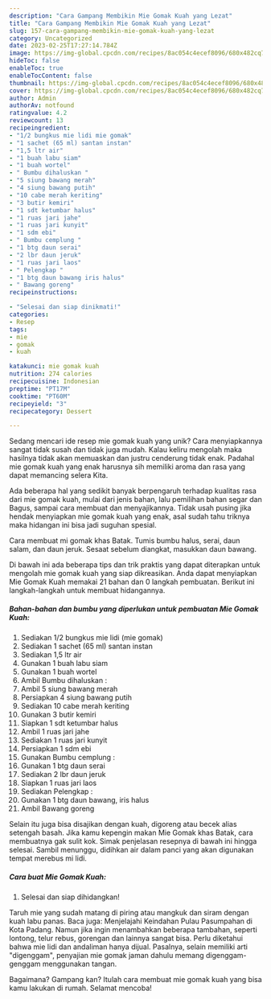 ```yaml
---
description: "Cara Gampang Membikin Mie Gomak Kuah yang Lezat"
title: "Cara Gampang Membikin Mie Gomak Kuah yang Lezat"
slug: 157-cara-gampang-membikin-mie-gomak-kuah-yang-lezat
category: Uncategorized
date: 2023-02-25T17:27:14.784Z
image: https://img-global.cpcdn.com/recipes/8ac054c4ecef8096/680x482cq70/mie-gomak-kuah-foto-resep-utama.jpg
hideToc: false
enableToc: true
enableTocContent: false
thumbnail: https://img-global.cpcdn.com/recipes/8ac054c4ecef8096/680x482cq70/mie-gomak-kuah-foto-resep-utama.jpg
cover: https://img-global.cpcdn.com/recipes/8ac054c4ecef8096/680x482cq70/mie-gomak-kuah-foto-resep-utama.jpg
author: Admin
authorAv: notfound
ratingvalue: 4.2
reviewcount: 13
recipeingredient:
- "1/2 bungkus mie lidi mie gomak"
- "1 sachet (65 ml) santan instan"
- "1,5 ltr air"
- "1 buah labu siam"
- "1 buah wortel"
- " Bumbu dihaluskan "
- "5 siung bawang merah"
- "4 siung bawang putih"
- "10 cabe merah keriting"
- "3 butir kemiri"
- "1 sdt ketumbar halus"
- "1 ruas jari jahe"
- "1 ruas jari kunyit"
- "1 sdm ebi"
- " Bumbu cemplung "
- "1 btg daun serai"
- "2 lbr daun jeruk"
- "1 ruas jari laos"
- " Pelengkap "
- "1 btg daun bawang iris halus"
- " Bawang goreng"
recipeinstructions:

- "Selesai dan siap dinikmati!"
categories:
- Resep
tags:
- mie
- gomak
- kuah

katakunci: mie gomak kuah 
nutrition: 274 calories
recipecuisine: Indonesian
preptime: "PT17M"
cooktime: "PT60M"
recipeyield: "3"
recipecategory: Dessert

---
```





Sedang mencari ide resep mie gomak kuah yang unik? Cara menyiapkannya sangat tidak susah dan tidak juga mudah. Kalau keliru mengolah maka hasilnya tidak akan memuaskan dan justru cenderung tidak enak. Padahal mie gomak kuah yang enak harusnya sih memiliki aroma dan rasa yang dapat memancing selera Kita.





Ada beberapa hal yang sedikit banyak berpengaruh terhadap kualitas rasa dari mie gomak kuah, mulai dari jenis bahan, lalu pemilihan bahan segar dan Bagus, sampai cara membuat dan menyajikannya. Tidak usah pusing jika hendak menyiapkan mie gomak kuah yang enak,      asal sudah tahu triknya maka hidangan ini bisa jadi suguhan spesial.














Cara membuat mi gomak khas Batak. Tumis bumbu halus, serai, daun salam, dan daun jeruk. Sesaat sebelum diangkat, masukkan daun bawang.






Di bawah ini ada beberapa tips dan trik praktis yang dapat diterapkan untuk mengolah mie gomak kuah yang siap dikreasikan. Anda dapat menyiapkan Mie Gomak Kuah memakai 21 bahan dan 0 langkah pembuatan. Berikut ini langkah-langkah untuk membuat hidangannya.

<!--inarticleads1-->

##### Bahan-bahan dan bumbu yang diperlukan untuk pembuatan Mie Gomak Kuah:

1. Sediakan 1/2 bungkus mie lidi (mie gomak)
1. Sediakan 1 sachet (65 ml) santan instan
1. Sediakan 1,5 ltr air
1. Gunakan 1 buah labu siam
1. Gunakan 1 buah wortel
1. Ambil  Bumbu dihaluskan :
1. Ambil 5 siung bawang merah
1. Persiapkan 4 siung bawang putih
1. Sediakan 10 cabe merah keriting
1. Gunakan 3 butir kemiri
1. Siapkan 1 sdt ketumbar halus
1. Ambil 1 ruas jari jahe
1. Sediakan 1 ruas jari kunyit
1. Persiapkan 1 sdm ebi
1. Gunakan  Bumbu cemplung :
1. Gunakan 1 btg daun serai
1. Sediakan 2 lbr daun jeruk
1. Siapkan 1 ruas jari laos
1. Sediakan  Pelengkap :
1. Gunakan 1 btg daun bawang, iris halus
1. Ambil  Bawang goreng


Selain itu juga bisa disajikan dengan kuah, digoreng atau becek alias setengah basah. Jika kamu kepengin makan Mie Gomak khas Batak, cara membuatnya gak sulit kok. Simak penjelasan resepnya di bawah ini hingga selesai. Sambil menunggu, didihkan air dalam panci yang akan digunakan tempat merebus mi lidi. 

<!--inarticleads2-->

##### Cara buat Mie Gomak Kuah:


1. Selesai dan siap dihidangkan!

Taruh mie yang sudah matang di piring atau mangkuk dan siram dengan kuah labu panas. Baca juga: Menjelajahi Keindahan Pulau Pasumpahan di Kota Padang. Namun jika ingin menambahkan beberapa tambahan, seperti lontong, telur rebus, gorengan dan lainnya sangat bisa. Perlu diketahui bahwa mie lidi dan andaliman hanya dijual. Pasalnya, selain memiliki arti &#34;digenggam&#34;, penyajian mie gomak jaman dahulu memang digenggam-genggam menggunakan tangan. 

Bagaimana? Gampang kan? Itulah cara membuat mie gomak kuah yang bisa kamu lakukan di rumah. Selamat mencoba!
